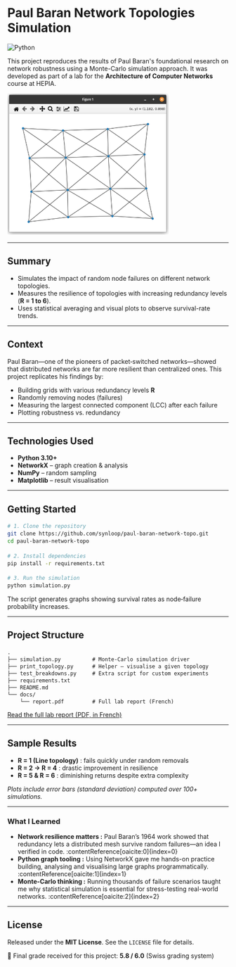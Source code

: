 # Paul Baran Network Topologies Simulation
![Python](https://img.shields.io/badge/python-3.10+-blue)

This project reproduces the results of Paul Baran's foundational research on network robustness using a Monte-Carlo simulation approach. It was developed as part of a lab for the **Architecture of Computer Networks** course at HEPIA.

![Topology sample](docs/graph_result.png)

---

## Summary
- Simulates the impact of random node failures on different network topologies.  
- Measures the resilience of topologies with increasing redundancy levels (**R = 1 to 6**).  
- Uses statistical averaging and visual plots to observe survival-rate trends.

---

## Context
Paul Baran—one of the pioneers of packet‑switched networks—showed that distributed networks are far more resilient than centralized ones. This project replicates his findings by:

- Building grids with various redundancy levels **R**  
- Randomly removing nodes (failures)  
- Measuring the largest connected component (LCC) after each failure  
- Plotting robustness vs. redundancy  

---

## Technologies Used
- **Python 3.10+**  
- **NetworkX** – graph creation & analysis  
- **NumPy** – random sampling  
- **Matplotlib** – result visualisation  

---

## Getting Started

```bash
# 1. Clone the repository
git clone https://github.com/synloop/paul-baran-network-topo.git
cd paul-baran-network-topo

# 2. Install dependencies
pip install -r requirements.txt

# 3. Run the simulation
python simulation.py
```

The script generates graphs showing survival rates as node‑failure probability increases.

---

## Project Structure
```text
.
├── simulation.py          # Monte‑Carlo simulation driver
├── print_topology.py      # Helper – visualise a given topology
├── test_breakdowns.py     # Extra script for custom experiments
├── requirements.txt
├── README.md
└── docs/
    └── report.pdf         # Full lab report (French)
```
[Read the full lab report (PDF, in French)](docs/report.pdf)

---

## Sample Results
- **R = 1 (Line topology)** : fails quickly under random removals  
- **R = 2 → R = 4** : drastic improvement in resilience  
- **R = 5 & R = 6** : diminishing returns despite extra complexity  

*Plots include error bars (standard deviation) computed over 100+ simulations.*

---

### What I Learned
* **Network resilience matters :** Paul Baran’s 1964 work showed that redundancy lets a distributed mesh survive random failures—an idea I verified in code. :contentReference[oaicite:0]{index=0}  
* **Python graph tooling :** Using NetworkX gave me hands-on practice building, analysing and visualising large graphs programmatically. :contentReference[oaicite:1]{index=1}  
* **Monte-Carlo thinking :** Running thousands of failure scenarios taught me why statistical simulation is essential for stress-testing real-world networks. :contentReference[oaicite:2]{index=2}

---

## License
Released under the **MIT License**. See the `LICENSE` file for details.

📝 Final grade received for this project: **5.8 / 6.0** (Swiss grading system)
